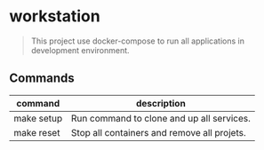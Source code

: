 # workstation
> This project use docker-compose to run all applications in development environment.

## Commands

command    | description
-----------|------------
make setup | Run command to clone and up all services.
make reset | Stop all containers and remove all projets.
